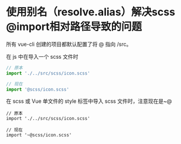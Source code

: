 # 使用别名（resolve.alias）解决scss @import相对路径导致的问题

所有 vue-cli 创建的项目都默认配置了将 @ 指向 /src。

在 js 中在导入一个 scss 文件时

```js
// 原本
import './../src/scss/icon.scss'

// 现在
import '@scss/icon.scss'
```

在 scss 或 Vue 单文件的 style 标签中导入 scss 文件时，注意现在是~@

```
// 原本
import './../src/scss/icon.scss'

// 现在
import '~@scss/icon.scss'
```